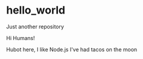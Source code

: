 # hello_world
Just another repository

Hi Humans!

Hubot here, I like Node.js
I've had tacos on the moon
